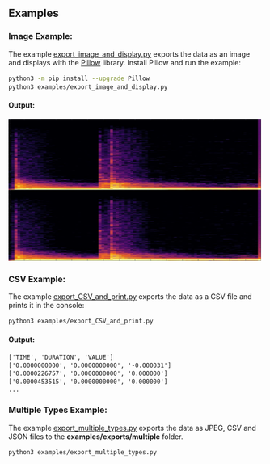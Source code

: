 ## Examples

### Image Example:

The example [export_image_and_display.py](export_image_and_display.py) exports the data as an image and displays with the [Pillow](https://github.com/python-pillow/Pillow) library. 
Install Pillow and run the example:

```sh
python3 -m pip install --upgrade Pillow
python3 examples/export_image_and_display.py
```
#### Output:

<img src="../resource/Spectrogram.jpeg" alt="Spectrogram Output" width="500">

### CSV Example:

The example [export_CSV_and_print.py](export_CSV_and_print.py) exports the data as a CSV file and prints it in the console:

```sh
python3 examples/export_CSV_and_print.py
```
#### Output:
```
['TIME', 'DURATION', 'VALUE']
['0.0000000000', '0.0000000000', '-0.000031']
['0.0000226757', '0.0000000000', '0.000000']
['0.0000453515', '0.0000000000', '0.000000']
...
```

### Multiple Types Example:

The example [export_multiple_types.py](export_multiple_types.py) exports the data as JPEG, CSV and JSON files to the **examples/exports/multiple** folder.

```sh
python3 examples/export_multiple_types.py
```
